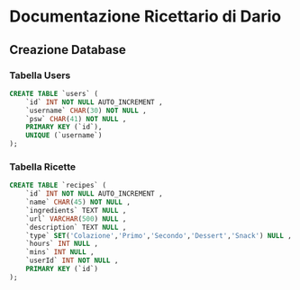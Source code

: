 # Documentazione Ricettario di Dario

## Creazione Database

### Tabella Users

```sql
CREATE TABLE `users` (
    `id` INT NOT NULL AUTO_INCREMENT , 
    `username` CHAR(30) NOT NULL , 
    `psw` CHAR(41) NOT NULL , 
    PRIMARY KEY (`id`), 
    UNIQUE (`username`)
);
```

### Tabella Ricette

```sql
CREATE TABLE `recipes` ( 
    `id` INT NOT NULL AUTO_INCREMENT , 
    `name` CHAR(45) NOT NULL , 
    `ingredients` TEXT NULL , 
    `url` VARCHAR(500) NULL , 
    `description` TEXT NULL , 
    `type` SET('Colazione','Primo','Secondo','Dessert','Snack') NULL , 
    `hours` INT NULL , 
    `mins` INT NULL , 
    `userId` INT NOT NULL , 
    PRIMARY KEY (`id`)
);
```